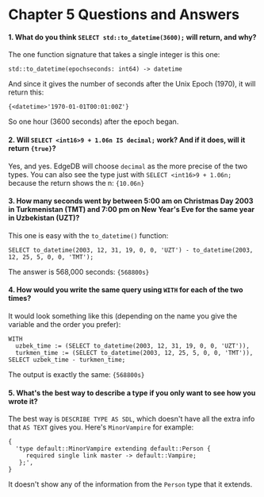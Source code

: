 # Chapter 5 Questions and Answers

#### 1. What do you think `SELECT std::to_datetime(3600);` will return, and why?

The one function signature that takes a single integer is this one:

```
std::to_datetime(epochseconds: int64) -> datetime
```

And since it gives the number of seconds after the Unix Epoch (1970), it will return this:

`{<datetime>'1970-01-01T00:01:00Z'}`

So one hour (3600 seconds) after the epoch began.

#### 2. Will `SELECT <int16>9 + 1.06n IS decimal;` work? And if it does, will it return `{true}`?

Yes, and yes. EdgeDB will choose `decimal` as the more precise of the two types. You can also see the type just with `SELECT <int16>9 + 1.06n;` because the return shows the n: `{10.06n}`

#### 3. How many seconds went by between 5:00 am on Christmas Day 2003 in Turkmenistan (TMT) and 7:00 pm on New Year's Eve for the same year in Uzbekistan (UZT)?

This one is easy with the `to_datetime()` function:

```edgeql
SELECT to_datetime(2003, 12, 31, 19, 0, 0, 'UZT') - to_datetime(2003, 12, 25, 5, 0, 0, 'TMT');
```

The answer is 568,000 seconds: `{568800s}`

#### 4. How would you write the same query using `WITH` for each of the two times?

It would look something like this (depending on the name you give the variable and the order you prefer):

```edgeql
WITH
  uzbek_time := (SELECT to_datetime(2003, 12, 31, 19, 0, 0, 'UZT')),
  turkmen_time := (SELECT to_datetime(2003, 12, 25, 5, 0, 0, 'TMT')),
SELECT uzbek_time - turkmen_time;
```

The output is exactly the same: `{568800s}`

#### 5. What's the best way to describe a type if you only want to see how you wrote it?

The best way is `DESCRIBE TYPE AS SDL`, which doesn't have all the extra info that `AS TEXT` gives you. Here's `MinorVampire` for example:

```
{
  'type default::MinorVampire extending default::Person {
     required single link master -> default::Vampire;
   };',
}
```

It doesn't show any of the information from the `Person` type that it extends.
